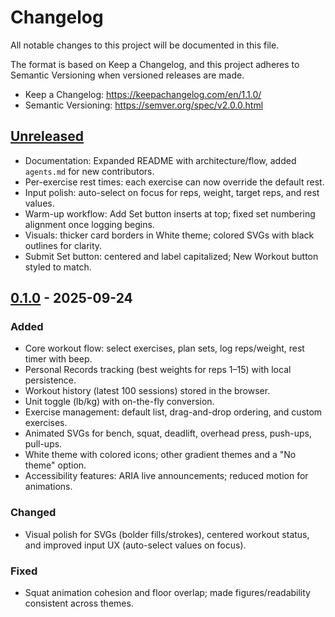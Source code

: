 # Changelog

All notable changes to this project will be documented in this file.

The format is based on Keep a Changelog, and this project adheres to Semantic Versioning when versioned releases are made.

- Keep a Changelog: https://keepachangelog.com/en/1.1.0/
- Semantic Versioning: https://semver.org/spec/v2.0.0.html

## [Unreleased]
- Documentation: Expanded README with architecture/flow, added `agents.md` for new contributors.
- Per-exercise rest times: each exercise can now override the default rest.
- Input polish: auto-select on focus for reps, weight, target reps, and rest values.
- Warm-up workflow: Add Set button inserts at top; fixed set numbering alignment once logging begins.
- Visuals: thicker card borders in White theme; colored SVGs with black outlines for clarity.
- Submit Set button: centered and label capitalized; New Workout button styled to match.

## [0.1.0] - 2025-09-24
### Added
- Core workout flow: select exercises, plan sets, log reps/weight, rest timer with beep.
- Personal Records tracking (best weights for reps 1–15) with local persistence.
- Workout history (latest 100 sessions) stored in the browser.
- Unit toggle (lb/kg) with on-the-fly conversion.
- Exercise management: default list, drag-and-drop ordering, and custom exercises.
- Animated SVGs for bench, squat, deadlift, overhead press, push-ups, pull-ups.
- White theme with colored icons; other gradient themes and a "No theme" option.
- Accessibility features: ARIA live announcements; reduced motion for animations.

### Changed
- Visual polish for SVGs (bolder fills/strokes), centered workout status, and improved input UX (auto-select values on focus).

### Fixed
- Squat animation cohesion and floor overlap; made figures/readability consistent across themes.

[Unreleased]: https://github.com/angelofsd/workout-app/compare/main...HEAD
[0.1.0]: https://github.com/angelofsd/workout-app/tree/main